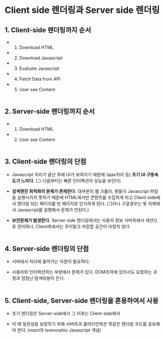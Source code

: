 # Client side 렌더링과 Server side 렌더링

## 1. Client-side 렌더링까지 순서

* 1) Download HTML

* 2) Download Javascript
 
* 3) Evaluate Javascript

* 4) Fetch Data from API
 
* 5) User see Content
<br><br>

## 2. Server-side 렌더링까지 순서
  
* 1) Download HTML

* 2) User see Content
<br><br>

## 3. Client-side 렌더링의 단점

* Javascript 처리가 끝난 후에 UI가 보여지기 때문에 (ajax처리 등) **초기 UI 구동속도가 느리다.** (그 다음부터는 빠른 인터랙션의 성능을 보인다)

* **검색엔진 최적화의 문제가 존재한다.** 대부분의 웹 크롤러, 봇들이 Javascript 파일을 실행시키지 못하기 때문에 HTML에서만 콘텐츠를 수집하게 되고
     Client-side에서 렌더링 되는 페이지를 빈 페이지로 인식하게 된다. (그러나 구글경우는 봇 자체에서 Javascript를 실행해서 문제가 안된다.)
* **보안문제가 발생한다.** Server-side 렌더링에서는 사용자 정보 서버측에서 세션으로 관리하나, Client측에서는 쿠키말고 저장할 공간이 마땅치 않다.
<br><br>

## 4. Server-side 렌더링의 단점
 
* 서버에서 처리에 들어가는 자원이 필요하다.

* 사용자와 인터랙션하는 부분에서 문제가 있다. DOM조작에 있어서도 요청하는 과정과 엄청난 탐색비용이 든다. 
<br><br>
   
## 5. Client-side, Server-side 렌더링을 혼용하여서 사용

* 초기 렌더링은 Server-side에서 그 이후는 Client-side에서

* 이 때 일관성을 보장하기 위해 서버측과 클라이언측은 똑같은 렌더링 코드를 공유해야 한다. (react의 Isomorphic Javascript 개념)

   
   
   